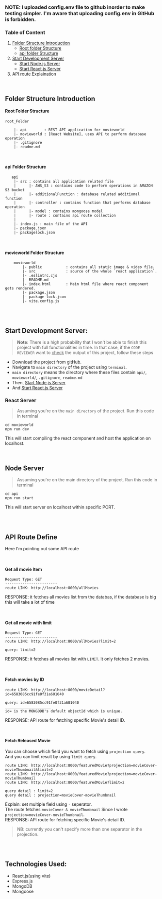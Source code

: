 ### NOTE: I uploaded config.env file to github inorder to make testing simpler. I'm aware that uploading config.env in GitHub is forbidden.

### Table of Content
1. [Folder Structure Introduction](#Folder-Structure-Introduction)
    - [Root folder Structure](#Root-Folder-Structure)
    - [api folder Structure](#api-Folder-Structure)
2. [Start Development Server](#Start-Development-Server)
    - [Start Node.js Server](#Node-Server)
    - [Start React.js Server](#React-Server)
3. [API route Explaination](#API-Route-Define)


<br>

## Folder Structure Introduction
#### Root Folder Structure
```
root_Folder

    |- api        : REST API application for movieworld
    |- movieworld : [React Website], uses API to perform database operation
    |- .gitignore
    |- readme.md
```

<br>

#### api Folder Structure
```
   api
    |- src : contains all application related file
    |      |- AWS_S3 : contains code to perform operations in AMAZON S3 bucket
    |      |- additionalFunction : database related additional function
    |      |- controller : contains function that performs database operation
    |      |- model : contains mongoose model
    |      |- route : contains api route collection
    |
    |- index.js : main file of the API
    |- package.json
    |- packagelock.json
```

<br>

#### movieworld Folder Structure
```
    movieworld
        |- public           : contains all static image & video file.
        |- src              : source of the whole `react application`.
        |- .eslintrc.cjs
        |- README.md
        |- index.html       : Main html file where react component gets rendered.
        |- package.json
        |- package-lock.json
        |- vite.config.js 
```


<br>
<br>

## Start Development Server:

> <b>Note:</b> There is a high probability that I won't be able to finish this project with full functionalities in time.
In that case, if the `CODE REVIEWER` want to <ins>check</ins> the output of this project, follow these steps
* Download the project from gitHub.
* Navigate to `main directory` of the project using `terminal`.
* `main directory` means the directory where these files contain `api/`, `movieworld/`, `.gitignore`, `readme.md`
* Then, [Start Node.js Server](#Node-Server)
* And [Start React.js Server](#React-Server)



### React Server
> Assuming you're on the `main directory` of the project. Run this code in terminal
```terminal
cd movieworld
npm run dev
``` 
This will start compiling the react component and host the application on localhost.

<br>

## Node Server
> Assuming you're on the main directory of the project. Run this code in terminal
```terminal
cd api
npm run start
``` 
This will start server on localhost within specific PORT.

<br>
<br>


## API Route Define
Here I'm pointing out some API route 

<br>

#### Get all movie Item
```console
Request Type: GET
------------------------
route LINK: http://localhost:8000/allMovies
```
RESPONSE: it fetches all movies list from the databas, if the database is big  this will take a lot of time

<br>

#### Get all movie with limit
```console
Request Type: GET
------------------------
route LINK: http://localhost:8000/allMovies?limit=2

query: limit=2
```
RESPONSE: it fetches all movies list with `LIMIT`. It only fetches 2 movies.

<br>

#### Fetch movies by ID
```console
route LINK: http://localhost:8000/movieDetail?id=6583085cc91fe0f31a601040

query: id=6583085cc91fe0f31a601040
_____________________
id= is the MONGODB's default objectId which is unique.
```
RESPONSE: API route for fetching specific Movie's detail  ID.

<br>

#### Fetch Released Movie
You can choose which field you want to fetch using `projection query`. <br> And you can limit result by using `limit query`.
```console
route LINK: http://localhost:8000/featuredMovie?projection=movieCover-movieThumbnail&limit=2
route LINK: http://localhost:8000/featuredMovie?projection=movieCover-movieThumbnail
route LINK: http://localhost:8000/featuredMovie?limit=2

query detail : limit=2
query detail : projection=movieCover-movieThumbnail
```
Explain: set multiple field using `-` seperator. <br> The route fetches `movieCover & movieThumbnail` Since I wrote `projection=movieCover-movieThumbnail`. <br> 
RESPONSE: API route for fetching specific Movie's detail  ID.
> NB: currently you can't specify more than one separator in the projection.

<br>
<br>

## Technologies Used: 
* React.js(using vite)
* Express.js
* MongoDB
* Mongoose